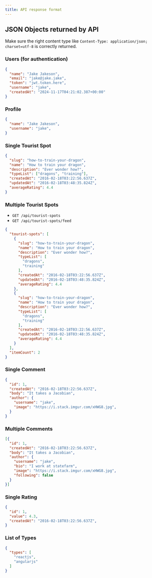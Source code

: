 ```yaml
---
title: API response format
---
```


## JSON Objects returned by API

Make sure the right content type like `Content-Type: application/json; charset=utf-8` is correctly returned.

### Users (for authentication)

```JSON
{
  "name": "Jake Jakeson",
  "email": "jake@jake.jake",
  "token": "jwt.token.here",
  "username": "jake",
  "createdAt": "2024-11-17T04:21:02.387+00:00"
}
```

### Profile

```JSON
{
  "name": "Jake Jakeson",
  "username": "jake",
}
```

### Single Tourist Spot

```JSON
{
  "slug": "how-to-train-your-dragon",
  "name": "How to train your dragon",
  "description": "Ever wonder how?",
  "typeList": ["dragons", "training"],
  "createdAt": "2016-02-18T03:22:56.637Z",
  "updatedAt": "2016-02-18T03:48:35.824Z",
  "averageRating": 4.4
}
```

### Multiple Tourist Spots

- `GET /api/tourist-spots`
- `GET /api/tourist-spots/feed`

```JSON
{
  "tourist-spots": [
    {
      "slug": "how-to-train-your-dragon",
      "name": "How to train your dragon",
      "description": "Ever wonder how?",
      "typeList": [
        "dragons",
        "training"
      ],
      "createdAt": "2016-02-18T03:22:56.637Z",
      "updatedAt": "2016-02-18T03:48:35.824Z",
      "averageRating": 4.4
    },
    {
      "slug": "how-to-train-your-dragon",
      "name": "How to train your dragon",
      "description": "Ever wonder how?",
      "typeList": [
        "dragons",
        "training"
      ],
      "createdAt": "2016-02-18T03:22:56.637Z",
      "updatedAt": "2016-02-18T03:48:35.824Z",
      "averageRating": 4.4
    }
  ],
  "itemCount": 2
}
```

### Single Comment

```JSON
{
  "id": 1,
  "createdAt": "2016-02-18T03:22:56.637Z",
  "body": "It takes a Jacobian",
  "author": {
    "username": "jake",
    "image": "https://i.stack.imgur.com/xHWG8.jpg",
  }
}
```

### Multiple Comments

```JSON
[{
  "id": 1,
  "createdAt": "2016-02-18T03:22:56.637Z",
  "body": "It takes a Jacobian",
  "author": {
    "username": "jake",
    "bio": "I work at statefarm",
    "image": "https://i.stack.imgur.com/xHWG8.jpg",
    "following": false
  }
}]
```

### Single Rating

```JSON
{
  "id": 1,
  "value": 4.3,
  "createdAt": "2016-02-18T03:22:56.637Z",
}
```

### List of Types

```JSON
{
  "types": [
    "reactjs",
    "angularjs"
  ]
}
```
